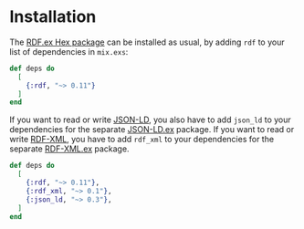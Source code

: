 # Installation

The [RDF.ex Hex package](https://hex.pm/packages/rdf) can be installed as usual, by adding `rdf` to your list of dependencies in `mix.exs`:

```elixir
def deps do
  [
    {:rdf, "~> 0.11"}
  ]
end
```

If you want to read or write [JSON-LD](http://www.w3.org/TR/json-ld/), you also have to add `json_ld` to your dependencies for the separate [JSON-LD.ex](https://hex.pm/packages/json_ld) package. 
If you want to read or write [RDF-XML](http://www.w3.org/TR/rdf-syntax-grammar/), you have to add `rdf_xml` to your dependencies for the separate [RDF-XML.ex](https://hex.pm/packages/rdf_xml) package.

```elixir
def deps do
  [
    {:rdf, "~> 0.11"},
    {:rdf_xml, "~> 0.1"},
    {:json_ld, "~> 0.3"},
  ]
end
```
